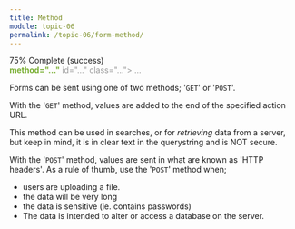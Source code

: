```yaml
---
title: Method
module: topic-06
permalink: /topic-06/form-method/
---
```


<div class="divider-heading"></div>


<div class="panel panel-success">
  <div class="progress" style="margin-bottom: 0; border-bottom-left-radius: 0; border-bottom-right-radius: 0;">
    <div class="progress-bar progress-bar-success progress-bar-striped" role="progressbar" aria-valuenow="75" aria-valuemin="0" aria-valuemax="100" style="width: 75%">
      <span class="sr-only">75% Complete (success)</span>
    </div>
  </div>
  <div class="panel-body">
    <p style="font-size: large; margin: 0;"><span style="color: #999"><form action="#"</span> <span style="color: #79AF33; font-weight: bold;">method="..."</span> <span style="color: #999">id="..." class="..."> ... </form></span></p>
  </div>
</div>


Forms can be sent using one of two methods; '`GET`' or '`POST`'.

With the '`GET`' method, values are added to the end of the specified action URL.

This method can be used in searches, or for _retrieving_ data from a server, but keep in mind, it is in clear text in the querystring and is NOT secure.

With the '`POST`' method, values are sent in what are known as 'HTTP headers'. As a rule of thumb, use the '`POST`' method when;

- users are uploading a file.
- the data will be very long
- the data is sensitive (ie. contains passwords)
- The data is intended to alter or access a database on the server.